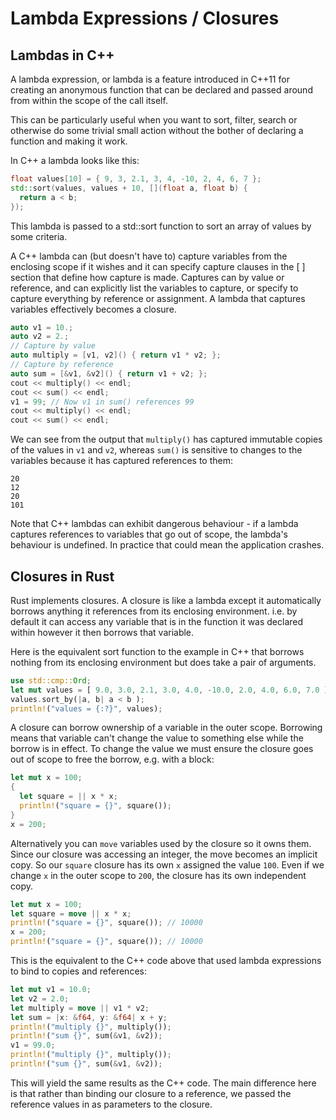 # Lambda Expressions / Closures

## Lambdas in C++

A lambda expression, or lambda is a feature introduced in C++11 for creating an anonymous function that can be declared and passed around from within the scope of the call itself.

This can be particularly useful when you want to sort, filter, search or otherwise do some trivial small action without the bother of declaring a function and making it work.

In C++ a lambda looks like this:

```c++
float values[10] = { 9, 3, 2.1, 3, 4, -10, 2, 4, 6, 7 };
std::sort(values, values + 10, [](float a, float b) {
  return a < b;
});
```

This lambda is passed to a std::sort function to sort an array of values by some criteria.

A C++ lambda can (but doesn't have to) capture variables from the enclosing scope if it wishes and it can specify capture clauses in the [ ] section that define how capture is made. Captures can by value or reference, and can explicitly list the variables to capture, or specify to capture everything by reference or assignment. A lambda that captures variables effectively becomes a closure.

```c++
auto v1 = 10.;
auto v2 = 2.;
// Capture by value
auto multiply = [v1, v2]() { return v1 * v2; };
// Capture by reference
auto sum = [&v1, &v2]() { return v1 + v2; };
cout << multiply() << endl;
cout << sum() << endl;
v1 = 99; // Now v1 in sum() references 99
cout << multiply() << endl;
cout << sum() << endl;
```

We can see from the output that `multiply()` has captured immutable copies of the values in `v1` and `v2`, whereas `sum()` is sensitive to changes to the variables because it has captured references to them:

```
20
12
20
101
```

Note that C++ lambdas can exhibit dangerous behaviour - if a lambda captures references to variables that go out of scope, the lambda's behaviour is undefined. In practice that could mean the application crashes.

## Closures in Rust

Rust implements closures. A closure is like a lambda except it automatically borrows anything it references from its enclosing environment. i.e. by default it can access any variable that is in the function it was declared within however it then borrows that variable.

Here is the equivalent sort function to the example in C++ that borrows nothing from its enclosing environment but does take a pair of arguments.

```rust
use std::cmp::Ord;
let mut values = [ 9.0, 3.0, 2.1, 3.0, 4.0, -10.0, 2.0, 4.0, 6.0, 7.0 ];
values.sort_by(|a, b| a < b );
println!("values = {:?}", values);
```

A closure can borrow ownership of a variable in the outer scope. Borrowing means that variable can't change the value to something else while the borrow is in effect. To change the value we must ensure the closure goes out of scope to free the borrow, e.g. with a block:

```rust
let mut x = 100;
{
  let square = || x * x;
  println!("square = {}", square());
}
x = 200;
```

Alternatively you can `move` variables used by the closure so it owns them. Since our closure was accessing an integer, the move becomes an implicit copy. So our `square` closure has its own `x` assigned the value `100`. Even if we change `x` in the outer scope to `200`, the closure has its own independent copy.

```rust 
let mut x = 100;
let square = move || x * x;
println!("square = {}", square()); // 10000
x = 200;
println!("square = {}", square()); // 10000
```

This is the equivalent to the C++ code above that used lambda expressions to bind to copies and references:

```rust
let mut v1 = 10.0;
let v2 = 2.0;
let multiply = move || v1 * v2;
let sum = |x: &f64, y: &f64| x + y;
println!("multiply {}", multiply());
println!("sum {}", sum(&v1, &v2));
v1 = 99.0;
println!("multiply {}", multiply());
println!("sum {}", sum(&v1, &v2));
```

This will yield the same results as the C++ code. The main difference here is that rather than binding our closure to a reference, we passed the reference values in as parameters to the closure.
